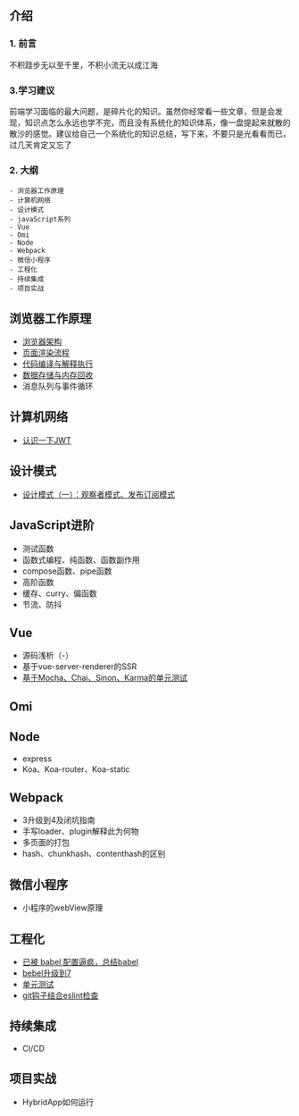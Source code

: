 ## 介绍
### 1. 前言
  不积跬步无以至千里，不积小流无以成江海
### 3.学习建议
  前端学习面临的最大问题，是碎片化的知识。虽然你经常看一些文章，但是会发现，知识点怎么永远也学不完，而且没有系统化的知识体系，像一盘提起来就散的散沙的感觉。建议给自己一个系统化的知识总结，写下来，不要只是光看看而已，过几天肯定又忘了
### 2. 大纲
```
- 浏览器工作原理
- 计算机网络
- 设计模式
- javaScript系列
- Vue
- Omi
- Node
- Webpack
- 微信小程序
- 工程化
- 持续集成
- 项目实战
```

## 浏览器工作原理
 - [浏览器架构](https://github.com/Joon-Wang/Joon-Wang.github.io/issues/1)
 - [页面渲染流程](https://github.com/Joon-Wang/Joon-Wang.github.io/issues/2)
 - [代码编译与解释执行](https://github.com/Joon-Wang/Joon-Wang.github.io/issues/3)
 - [数据存储与内存回收](https://github.com/Joon-Wang/Joon-Wang.github.io/issues/4)
 - 消息队列与事件循环
 
## 计算机网络
 - [认识一下JWT](https://github.com/Joon-Wang/Joon-Wang.github.io/issues/11)
 
## 设计模式
 - [设计模式（一）：观察者模式、发布订阅模式](https://github.com/Joon-Wang/Joon-Wang.github.io/issues/6)
 
## JavaScript进阶
 - 测试函数
 - 函数式编程、纯函数、函数副作用
 - compose函数、pipe函数
 - 高阶函数
 - 缓存、curry、偏函数
 - 节流、防抖

## Vue
 - 源码浅析（-）
 - 基于vue-server-renderer的SSR
 - [基于Mocha、Chai、Sinon、Karma的单元测试](https://github.com/Joon-Wang/Joon-Wang.github.io/issues/7)
 
## Omi

## Node
 - express
 - Koa、Koa-router、Koa-static
 
## Webpack
 - 3升级到4及闭坑指南
 - 手写loader、plugin解释此为何物
 - 多页面的打包
 - hash、chunkhash、contenthash的区别
 
## 微信小程序
 - 小程序的webView原理
 
## 工程化
 - [已被 babel 配置逼疯，总结babel ](https://github.com/Joon-Wang/Joon-Wang.github.io/issues/9)
 - [bebel升级到7](https://github.com/Joon-Wang/Joon-Wang.github.io/issues/10)
 - [单元测试](https://github.com/Joon-Wang/Joon-Wang.github.io/issues/5)
 - [git钩子结合eslint检查](https://github.com/Joon-Wang/Joon-Wang.github.io/issues/8)
 
## 持续集成
 - CI/CD
 
## 项目实战
 - HybridApp如何运行
